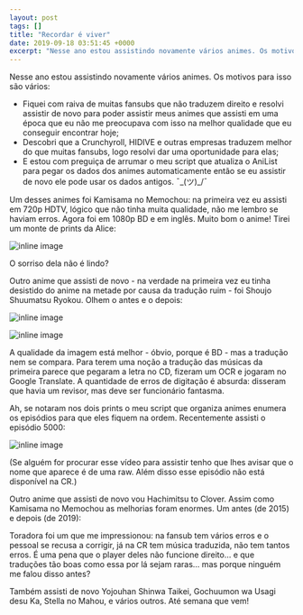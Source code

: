 ```yaml
---
layout: post
tags: []
title: "Recordar é viver"
date: 2019-09-18 03:51:45 +0000
excerpt: "Nesse ano estou assistindo novamente vários animes. Os motivos para isso são vários:  * Fiquei com raiva de muitas fansubs que não traduzem..."
---
```


Nesse ano estou assistindo novamente vários animes. Os motivos para isso são vários:

* Fiquei com raiva de muitas fansubs que não traduzem direito e resolvi assistir de novo para poder assistir meus animes que assisti em uma época que eu não me preocupava com isso na melhor qualidade que eu conseguir encontrar hoje;
* Descobri que a Crunchyroll, HIDIVE e outras empresas traduzem melhor do que muitas fansubs, logo resolvi dar uma oportunidade para elas;
* E estou com preguiça de arrumar o meu script que atualiza o AniList para pegar os dados dos animes automaticamente então se eu assistir de novo ele pode usar os dados antigos. ¯\_(ツ)_/¯

Um desses animes foi Kamisama no Memochou: na primeira vez eu assisti em 720p HDTV, lógico que não tinha muita qualidade, não me lembro se haviam erros. Agora foi em 1080p BD e em inglês. Muito bom o anime! Tirei um monte de prints da Alice:

![inline image](https://i.imgur.com/Iy6zcwK.png)

O sorriso dela não é lindo?

Outro anime que assisti de novo - na verdade na primeira vez eu tinha desistido do anime na metade por causa da tradução ruim - foi Shoujo Shuumatsu Ryokou. Olhem o antes e o depois:

![inline image](https://i.imgur.com/tUFxoUz.png)

![inline image](https://i.imgur.com/ZQ8BEYy.png)

A qualidade da imagem está melhor - óbvio, porque é BD - mas a tradução nem se compara. Para terem uma noção a tradução das músicas da primeira parece que pegaram a letra no CD, fizeram um OCR e jogaram no Google Translate. A quantidade de erros de digitação é absurda: disseram que havia um revisor, mas deve ser funcionário fantasma.

Ah, se notaram nos dois prints o meu script que organiza animes enumera os episódios para que eles fiquem na ordem. Recentemente assisti o episódio 5000:

![inline image](https://i.imgur.com/ywlQUok.png)

(Se alguém for procurar esse vídeo para assistir tenho que lhes avisar que o nome que aparece é de uma raw. Além disso esse episódio não está disponível na CR.)

Outro anime que assisti de novo vou Hachimitsu to Clover. Assim como Kamisama no Memochou as melhorias foram enormes. Um antes (de 2015) e depois (de 2019):

Toradora foi um que me impressionou: na fansub tem vários erros e o pessoal se recusa a corrigir, já na CR tem música traduzida, não tem tantos erros. É uma pena que o player deles não funcione direito… e que traduções tão boas como essa por lá sejam raras… mas porque ninguém me falou disso antes?

Também assisti de novo Yojouhan Shinwa Taikei, Gochuumon wa Usagi desu Ka, Stella no Mahou, e vários outros. Até semana que vem!